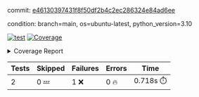 commit: [e46130397431f8f50df2b4c2ec286324e84ad6ee](https://github.com/rcmdnk/python-template/tree/e46130397431f8f50df2b4c2ec286324e84ad6ee)

condition: branch=main, os=ubuntu-latest, python_version=3.10

[![test](https://github.com/rcmdnk/python-template/actions/workflows/test.yml/badge.svg)](https://github.com/rcmdnk/python-template/actions/runs/11718026191)
<a href="https://github.com/rcmdnk/python-template/blob/e46130397431f8f50df2b4c2ec286324e84ad6ee/README.md"><img alt="Coverage" src="https://img.shields.io/badge/Coverage-100%25-brightgreen.svg" /></a><details><summary>Coverage Report </summary><table><tr><th>File</th><th>Stmts</th><th>Miss</th><th>Cover</th></tr><tbody><tr><td><b>TOTAL</b></td><td><b>4</b></td><td><b>0</b></td><td><b>100%</b></td></tr></tbody></table></details>

| Tests | Skipped | Failures | Errors | Time |
| ----- | ------- | -------- | -------- | ------------------ |
| 2 | 0 :zzz: | 1 :x: | 0 :fire: | 0.718s :stopwatch: |

